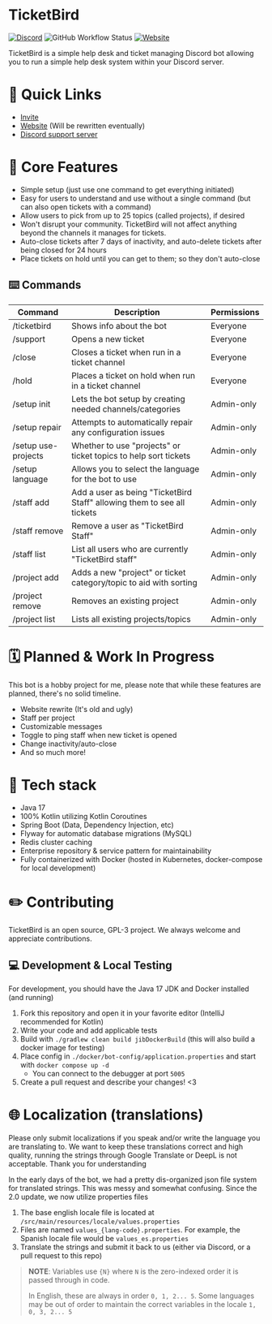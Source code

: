 # TicketBird
[![Discord](https://img.shields.io/discord/375357265198317579?label=DreamExposure&style=flat-square)](https://discord.gg/2TFqyuy)
![GitHub Workflow Status](https://img.shields.io/github/workflow/status/DreamExposure/TicketBird-Discord-Bot/Java%20CI?label=Build&style=flat-square)
[![Website](https://img.shields.io/website?down_color=red&down_message=offline&label=Status&style=flat-square&up_message=online&url=https%3A%2F%2Fticketbird.dreamexposure.org)](https://ticketbird.dreamexposure.org)

TicketBird is a simple help desk and ticket managing Discord bot allowing you to run a simple help desk system within your Discord server.

# 🔗 Quick Links
- [Invite](https://discord.com/oauth2/authorize?client_id=456140067220750336&permissions=395405945880&scope=bot+applications.commands)
- [Website](https://ticketbird.dreamexposure.org) (Will be rewritten eventually)
- [Discord support server](https://discord.gg/2TFqyuy)

# 💎 Core Features
- Simple setup (just use one command to get everything initiated)
- Easy for users to understand and use without a single command (but can also open tickets with a command)
- Allow users to pick from up to 25 topics (called projects), if desired
- Won't disrupt your community. TicketBird will not affect anything beyond the channels it manages for tickets.
- Auto-close tickets after 7 days of inactivity, and auto-delete tickets after being closed for 24 hours
- Place tickets on hold until you can get to them; so they don't auto-close

## ⌨️ Commands
| Command             | Description                                                             | Permissions |
|---------------------|-------------------------------------------------------------------------|-------------|
| /ticketbird         | Shows info about the bot                                                | Everyone    |
| /support            | Opens a new ticket                                                      | Everyone    |
| /close              | Closes a ticket when run in a ticket channel                            | Everyone    |
| /hold               | Places a ticket on hold when run in a ticket channel                    | Everyone    |
| /setup init         | Lets the bot setup by creating needed channels/categories               | Admin-only  |
| /setup repair       | Attempts to automatically repair any configuration issues               | Admin-only  |
| /setup use-projects | Whether to use "projects" or ticket topics to help sort tickets         | Admin-only  |
| /setup language     | Allows you to select the language for the bot to use                    | Admin-only  |
| /staff add          | Add a user as being "TicketBird Staff" allowing them to see all tickets | Admin-only  |
| /staff remove       | Remove a user as "TicketBird Staff"                                     | Admin-only  |
| /staff list         | List all users who are currently "TicketBird staff"                     | Admin-only  |
| /project add        | Adds a new "project" or ticket category/topic to aid with sorting       | Admin-only  |
| /project remove     | Removes an existing project                                             | Admin-only  |
| /project list       | Lists all existing projects/topics                                      | Admin-only  |

# 🗓️ Planned & Work In Progress
This bot is a hobby project for me, please note that while these features are planned, there's no solid timeline.
- Website rewrite (It's old and ugly)
- Staff per project
- Customizable messages
- Toggle to ping staff when new ticket is opened
- Change inactivity/auto-close 
- And so much more!

# 🧰 Tech stack
- Java 17
- 100% Kotlin utilizing Kotlin Coroutines
- Spring Boot (Data, Dependency Injection, etc)
- Flyway for automatic database migrations (MySQL)
- Redis cluster caching
- Enterprise repository & service pattern for maintainability
- Fully containerized with Docker (hosted in Kubernetes, docker-compose for local development)

# ✏️ Contributing
TicketBird is an open source, GPL-3 project. We always welcome and appreciate contributions.

## 💻 Development & Local Testing
For development, you should have the Java 17 JDK and Docker installed (and running)

1. Fork this repository and open it in your favorite editor (IntelliJ recommended for Kotlin)
2. Write your code and add applicable tests
3. Build with `./gradlew clean build jibDockerBuild` (this will also build a docker image for testing)
4. Place config in `./docker/bot-config/application.properties` and start with `docker compose up -d`
    - You can connect to the debugger at port `5005`
5. Create a pull request and describe your changes! <3

# 🌐 Localization (translations)
Please only submit localizations if you speak and/or write the language you are translating to.
We want to keep these translations correct and high quality, running the strings through Google Translate or DeepL is not acceptable.
Thank you for understanding

In the early days of the bot, we had a pretty dis-organized json file system for translated strings.
This was messy and somewhat confusing. Since the 2.0 update, we now utilize properties files

1. The base english locale file is located at `/src/main/resources/locale/values.properties`
2. Files are named `values_{lang-code}.properties`. For example, the Spanish locale file would be `values_es.properties`
3. Translate the strings and submit it back to us (either via Discord, or a pull request to this repo)

> **NOTE**: Variables use `{N}` where `N` is the zero-indexed order it is passed through in code.
> 
> In English, these are always in order `0, 1, 2... 5`. Some languages may be out of order to maintain the correct variables in the locale `1, 0, 3, 2... 5`

